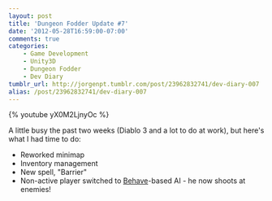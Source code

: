 ```yaml
---
layout: post
title: 'Dungeon Fodder Update #7'
date: '2012-05-28T16:59:00-07:00'
comments: true
categories:
    - Game Development
    - Unity3D
    - Dungeon Fodder
    - Dev Diary
tumblr_url: http://jorgenpt.tumblr.com/post/23962832741/dev-diary-007
alias: /post/23962832741/dev-diary-007
---
```


{% youtube yX0M2LjnyOc %}

A little busy the past two weeks (Diablo 3 and a lot to do at work), but here's what I had time to do:

* Reworked minimap
* Inventory management
* New spell, "Barrier"
* Non-active player switched to [Behave](http://angryant.com/behave)-based AI - he now shoots at enemies!
